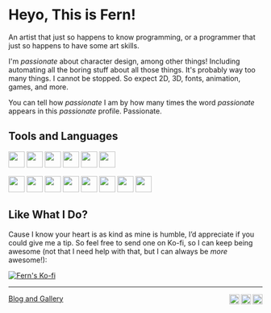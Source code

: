 # Heyo, This is Fern!

An artist that just so happens to know programming,
or a programmer that just so happens to have some art skills.

I'm *passionate* about character design, among other things!
Including automating all the boring stuff about all those things.
It's probably way too many things. I cannot be stopped.
So expect 2D, 3D, fonts, animation, games, and more.

You can tell how *passionate* I am by how many times the word *passionate*
appears in this *passionate* profile. Passionate.

## Tools and Languages

<p>
	<img src="https://cdn.simpleicons.org/blender" height="32" />
	<img src="https://cdn.simpleicons.org/inkscape" height="32" />
	<img src="https://cdn.simpleicons.org/krita" height="32" />
	<img src="https://cdn.simpleicons.org/ffmpeg" height="32" />
	<img src="https://cdn.simpleicons.org/gnuemacs" height="32" />
	<img src="https://cdn.simpleicons.org/git" height="32" />
</p>

<p>
	<img src="https://cdn.simpleicons.org/c" height="32" />
	<img src="https://cdn.simpleicons.org/cplusplus" height="32" />
	<img src="https://cdn.simpleicons.org/go" height="32" />
	<img src="https://cdn.simpleicons.org/python" height="32" />
	<img src="https://cdn.simpleicons.org/gnubash" height="32" />
	<img src="https://cdn.simpleicons.org/ruby" height="32" />
	<img src="https://cdn.simpleicons.org/javascript" height="32" />
	<img src="https://cdn.simpleicons.org/perl" height="32" />
</p>

## Like What I Do?

Cause I know your heart is as kind as mine is humble, I’d appreciate if you could give me a tip. 
So feel free to send one on Ko-fi, so I can keep being awesome
(not that I need help with that, but I can always be *more* awesome!):

[![Fern's Ko-fi](https://ko-fi.com/img/githubbutton_sm.svg)][kofi]

[kofi]: http://ko-fi.com/Z8Z6D2W2P

<hr/>

[Blog and Gallery][home]
[<img src="https://cdn.simpleicons.org/github/0969da/4493f8" alt="Fern's Github" height="20" align="right" />][ghub]
[<img src="https://cdn.simpleicons.org/gitlab/0969da/4493f8" alt="Fern's Gitlab" height="20" align="right" />][glab]
[<img src="https://cdn.simpleicons.org/x/0969da/4493f8" alt="Fern's X/Twitter" height="20" align="right" />][xitt]

[home]: http://fern.zapata.cc
[ghub]: http://github.com/fernzi
[glab]: http://gitlab.com/fernzi
[xitt]: http://x.com/fernzikins
